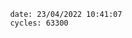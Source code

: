 

                date: 23/04/2022 10:41:07
                cycles: 63300

                         